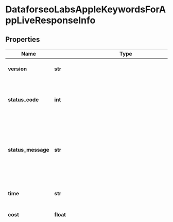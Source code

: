# DataforseoLabsAppleKeywordsForAppLiveResponseInfo


## Properties

Name | Type | Description | Notes
------------ | ------------- | ------------- | -------------
**version** | **str** | the current version of the API | [optional] 
**status_code** | **int** | general status code you can find the full list of the response codes here | [optional] 
**status_message** | **str** | general informational message you can find the full list of general informational messages here | [optional] 
**time** | **str** | total execution time, seconds | [optional] 
**cost** | **float** | total tasks cost, USD | [optional] 
**tasks_count** | **int** | the number of tasks in the tasks array | [optional] 
**tasks_error** | **int** | the number of tasks in the tasks array returned with an error | [optional] 
**tasks** | [**List[DataforseoLabsAppleKeywordsForAppLiveTaskInfo]**](DataforseoLabsAppleKeywordsForAppLiveTaskInfo.md) | array of tasks | [optional] 

## Example

```python
from dataforseo_client.models.dataforseo_labs_apple_keywords_for_app_live_response_info import DataforseoLabsAppleKeywordsForAppLiveResponseInfo

# TODO update the JSON string below
json = "{}"
# create an instance of DataforseoLabsAppleKeywordsForAppLiveResponseInfo from a JSON string
dataforseo_labs_apple_keywords_for_app_live_response_info_instance = DataforseoLabsAppleKeywordsForAppLiveResponseInfo.from_json(json)
# print the JSON string representation of the object
print(DataforseoLabsAppleKeywordsForAppLiveResponseInfo.to_json())

# convert the object into a dict
dataforseo_labs_apple_keywords_for_app_live_response_info_dict = dataforseo_labs_apple_keywords_for_app_live_response_info_instance.to_dict()
# create an instance of DataforseoLabsAppleKeywordsForAppLiveResponseInfo from a dict
dataforseo_labs_apple_keywords_for_app_live_response_info_form_dict = dataforseo_labs_apple_keywords_for_app_live_response_info.from_dict(dataforseo_labs_apple_keywords_for_app_live_response_info_dict)
```
[[Back to Model list]](../README.md#documentation-for-models) [[Back to API list]](../README.md#documentation-for-api-endpoints) [[Back to README]](../README.md)


